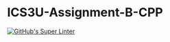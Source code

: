 # ICS3U-Assignment-B-CPP

[![GitHub's Super Linter](https://github.com/Michael-Zagon/ICS3U-Assignment-B-CPP/workflows/GitHub's%20Super%20Linter/badge.svg)](https://github.com/Michael-Zagon/ICS3U-Assignment-B-CPP/actions)
